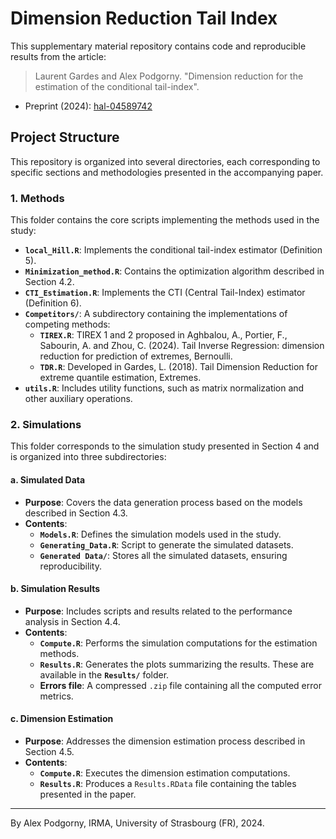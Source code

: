 # Dimension Reduction Tail Index

This supplementary material repository contains code and reproducible results from the article:

> Laurent Gardes and Alex Podgorny. "Dimension reduction for the estimation of the conditional tail-index".  

- Preprint (2024): [hal-04589742](https://hal.science/hal-04589742)

## Project Structure

This repository is organized into several directories, each corresponding to specific sections and methodologies presented in the accompanying paper.

### **1. Methods**
This folder contains the core scripts implementing the methods used in the study:
- **`local_Hill.R`**: Implements the conditional tail-index estimator (Definition 5).
- **`Minimization_method.R`**: Contains the optimization algorithm described in Section 4.2.
- **`CTI_Estimation.R`**: Implements the CTI (Central Tail-Index) estimator (Definition 6).
- **`Competitors/`**: A subdirectory containing the implementations of competing methods:
  - **`TIREX.R`**: TIREX 1 and 2 proposed in Aghbalou, A., Portier, F., Sabourin, A. and Zhou, C. (2024). Tail Inverse Regression: dimension reduction for prediction of extremes, Bernoulli.
  - **`TDR.R`**: Developed in Gardes, L. (2018). Tail Dimension Reduction for extreme quantile estimation, Extremes.
- **`utils.R`**: Includes utility functions, such as matrix normalization and other auxiliary operations.


### **2. Simulations**
This folder corresponds to the simulation study presented in Section 4 and is organized into three subdirectories:

#### **a. Simulated Data**
- **Purpose**: Covers the data generation process based on the models described in Section 4.3.
- **Contents**:
  - **`Models.R`**: Defines the simulation models used in the study.
  - **`Generating_Data.R`**: Script to generate the simulated datasets.
  - **`Generated Data/`**: Stores all the simulated datasets, ensuring reproducibility.

#### **b. Simulation Results**
- **Purpose**: Includes scripts and results related to the performance analysis in Section 4.4.
- **Contents**:
  - **`Compute.R`**: Performs the simulation computations for the estimation methods.
  - **`Results.R`**: Generates the plots summarizing the results. These are available in the **`Results/`** folder.
  - **Errors file**: A compressed `.zip` file containing all the computed error metrics.

#### **c. Dimension Estimation**
- **Purpose**: Addresses the dimension estimation process described in Section 4.5.
- **Contents**:
  - **`Compute.R`**: Executes the dimension estimation computations.
  - **`Results.R`**: Produces a `Results.RData` file containing the tables presented in the paper.
____

By Alex Podgorny, IRMA, University of Strasbourg (FR), 2024.   
